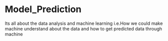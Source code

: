 # Model_Prediction
Its all about the data analysis and machine learning i.e.How we could make machine understand about the data and how to get predicted data through machine
